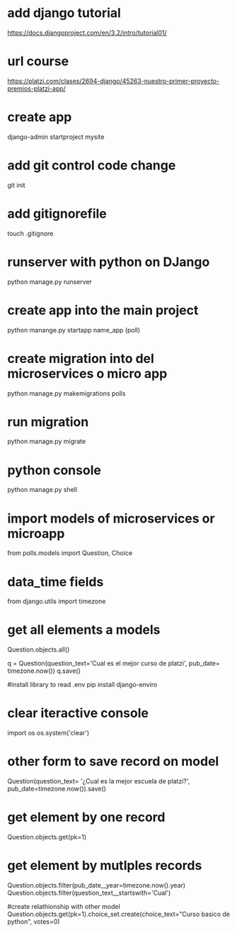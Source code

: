 # add django tutorial
https://docs.djangoproject.com/en/3.2/intro/tutorial01/

# url course
https://platzi.com/clases/2694-django/45263-nuestro-primer-proyecto-premios-platzi-app/
# create app
django-admin startproject mysite

# add git control code change
git init

# add gitignorefile
touch .gitignore   

# runserver with python on DJango
python manage.py runserver

# create app into the main project
python manange.py startapp name_app (poll)

# create migration into del microservices o micro app
python manage.py makemigrations polls

# run migration
python manage.py migrate

# python console
python manage.py shell

# import models of microservices or microapp
from polls.models import Question, Choice

# data_time fields
from django.utils import timezone
# get all elements a models
Question.objects.all()

q =  Question(question_text='Cual es el mejor curso de platzi', pub_date= timezone.now())
q.save()

#install library to read .env
pip install django-enviro

# clear iteractive console
import os
 os.system('clear')

 # other form to save record on model
 Question(question_text= '¿Cual es la mejor escuela de platzi?', pub_date=timezone.now()).save()

 # get element by one record
Question.objects.get(pk=1)

# get element by mutlples records
 Question.objects.filter(pub_date__year=timezone.now().year)
 Question.objects.filter(question_text__startswith='Cual')

#create relathionship with other model
Question.objects.get(pk=1).choice_set.create(choice_text="Curso basico de python", votes=0)